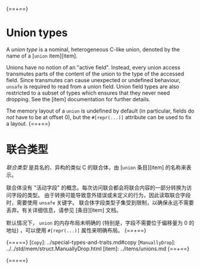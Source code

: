 {==+==}
# Union types

A *union type* is a nominal, heterogeneous C-like union, denoted by the name of
a [`union` item][item].

Unions have no notion of an "active field". Instead, every union access
transmutes parts of the content of the union to the type of the accessed field.
Since transmutes can cause unexpected or undefined behaviour, `unsafe` is
required to read from a union field. Union field types are also restricted to a
subset of types which ensures that they never need dropping. See the [item]
documentation for further details.

The memory layout of a `union` is undefined by default (in particular, fields do
*not* have to be at offset 0), but the `#[repr(...)]` attribute can be used to
fix a layout.
{==+==}
# 联合类型

*联合类型* 是具名的、异构的类似 C 的联合体，由 [`union` 条目][item] 的名称来表示。

联合体没有 "活动字段" 的概念。每次访问联合都会将联合内容的一部分转换为访问字段的类型。
由于转换可能导致意外错误或未定义的行为，因此读取联合字段时，需要使用 `unsafe` 关键字。
联合体字段类型子集受到限制，以确保永远不需要丢弃。有关详细信息，请参见 [条目][item] 文档。

默认情况下， `union` 的内存布局未明确的 (特别是，字段不需要位于偏移量为 0 的地址) ，可以使用 `#[repr(...)]` 属性来明确布局。
{==+==}


{==+==}
[`Copy`]: ../special-types-and-traits.md#copy
[`ManuallyDrop`]: ../../std/mem/struct.ManuallyDrop.html
[item]: ../items/unions.md
{==+==}

{==+==}